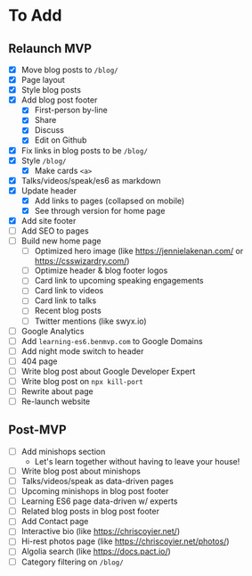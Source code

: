 # To Add

## Relaunch MVP

- [x] Move blog posts to `/blog/`
- [x] Page layout
- [x] Style blog posts
- [x] Add blog post footer
  - [x] First-person by-line
  - [x] Share
  - [x] Discuss
  - [x] Edit on Github
- [x] Fix links in blog posts to be `/blog/`
- [x] Style `/blog/`
  - [x] Make cards `<a>`
- [x] Talks/videos/speak/es6 as markdown
- [x] Update header
  - [x] Add links to pages (collapsed on mobile)
  - [x] See through version for home page
- [x] Add site footer
- [ ] Add SEO to pages
- [ ] Build new home page
  - [ ] Optimized hero image (like https://jennielakenan.com/ or https://csswizardry.com/)
  - [ ] Optimize header & blog footer logos
  - [ ] Card link to upcoming speaking engagements
  - [ ] Card link to videos
  - [ ] Card link to talks
  - [ ] Recent blog posts
  - [ ] Twitter mentions (like swyx.io)
- [ ] Google Analytics
- [ ] Add `learning-es6.benmvp.com` to Google Domains
- [ ] Add night mode switch to header
- [ ] 404 page
- [ ] Write blog post about Google Developer Expert
- [ ] Write blog post on `npx kill-port`
- [ ] Rewrite about page
- [ ] Re-launch website

## Post-MVP

- [ ] Add minishops section
  - Let's learn together without having to leave your house!
- [ ] Write blog post about minishops
- [ ] Talks/videos/speak as data-driven pages
- [ ] Upcoming minishops in blog post footer
- [ ] Learning ES6 page data-driven w/ experts
- [ ] Related blog posts in blog post footer
- [ ] Add Contact page
- [ ] Interactive bio (like https://chriscoyier.net/)
- [ ] Hi-rest photos page (like https://chriscoyier.net/photos/)
- [ ] Algolia search (like https://docs.pact.io/)
- [ ] Category filtering on `/blog/`
